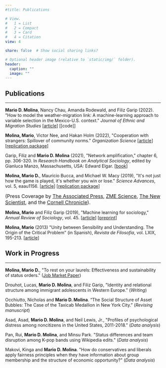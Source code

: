 ```yaml
---
#title: Publications

# View.
#   1 = List
#   2 = Compact
#   3 = Card
#   4 = Citation
view: 4

share: false  # Show social sharing links?

# Optional header image (relative to `static/img/` folder).
header:
  caption: ""
  image: ""
---
```


## Publications  
---
**Mario D. Molina**, Nancy Chau, Amanda Rodewald, and Filiz Garip (2022). "How to model the weather-migration link: A machine-learning approach to variable selection in the Mexico-U.S. context." *Journal of Ethnic and Migration Studies* [[article](https://www.tandfonline.com/doi/full/10.1080/1369183X.2022.2100549)] [[code]]

**Molina, Mario**, Victor Nee, and Hakan Holm (2022), "Cooperation with strangers: Spillover of community norms." *Organization Science* [[article](https://pubsonline.informs.org/doi/10.1287/orsc.2021.1521)] [[replication package](https://github.com/mariomolinam/cooperation_with_strangers)]

Garip, Filiz and **Mario D. Molina** (2021), "Network amplification," chapter 6, pp. 306-320. In *Research Handbook on Analytical Sociology*, edited by Gianluca Manzo,  Massachusetts, USA: Edward Elgar. [[book](https://www.amazon.com/Research-Handbook-Analytical-Sociology-Handbooks/dp/1789906849)]

**Molina, Mario D.**, Mauricio Bucca, and Michael W. Macy (2019), "It's not just how the game is played, it's whether you win or lose." *Science Advances*, vol. 5, eaau1156. [[article](https://advances.sciencemag.org/content/5/7/eaau1156.full)] [[replication package](https://dataverse.harvard.edu/dataset.xhtml?persistentId=doi:10.7910/DVN/BCOZ6N)]

<font size="3">(Press Coverage by [The Associated Press](https://www.apnews.com/27514e41dfa4479fb304b614fb37a5af), [ZME Science](https://www.zmescience.com/science/news-science/rigged-game-economic-inequality-18072019/), [The New Scientist](https://www.newscientist.com/article/2210263-lifes-winners-think-success-was-earned-even-if-it-was-down-to-luck/), and the [Cornell Chronicle](https://news.cornell.edu/stories/2019/07/rigged-card-game-sheds-light-perceptions-inequality)).</font>

**Molina, Mario** and Filiz Garip (2019), "Machine learning for sociology," *Annual Review of Sociology*, vol. 45. [[article](http://www.annualreviews.org/eprint/EKR6TU8SWQESETB3UI8Y/full/10.1146/annurev-soc-073117-041106)] [[preprint](https://osf.io/preprints/socarxiv/a6r9g/)]

**Molina, Mario** (2013) "Unity between Sensibility and Understanding. The Origin of the Critical Problem" (in Spanish),  *Revista de Filosofia*, vol. LXIX, 195-213. [[article](https://scielo.conicyt.cl/scielo.php?pid=S0718-43602013000100015&script=sci_arttext)]

## Work in Progress
---


**Molina, Mario D.**, "To rest on your laurels: Effectiveness and sustainability of status orders." ([Job Market Paper](/job_market_paper))

Drouhot, Lucas, **Mario D. Molina**, and Filiz Garip, "Identity and relational structure among immigrant adolescents in Western Europe." (*Writing*)

Occhiutto, Nicholas and **Mario D. Molina**. “The Social Structure of Asset Bubbles: The Case of the Taxicab Medallion in New York City.” (*Revising manuscript*)

Asad, Asad, **Mario D. Molina**, and Neil Lewis, Jr., "Profiles of psychological distress among noncitizens in the United States, 2011-2018." (*Data analysis*)

Pan, Rui, **Mario D. Molina**, and Minsu Park. "Status differences and team disruption among K-pop bands using Wikipedia edits." (*Data analysis*)

Makovi, Kinga and **Mario D. Molina**. "How do conservatives and liberals apply fairness principles when they have information about group membership and the structure of economic opportunity?" (*Data analysis*)
